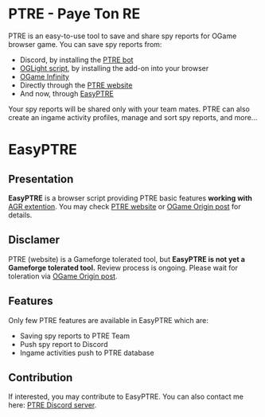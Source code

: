 # PTRE - Paye Ton RE

PTRE is an easy-to-use tool to save and share spy reports for OGame browser game. You can save spy reports from:
- Discord, by installing the [PTRE bot](https://discordapp.com/oauth2/authorize?&client_id=512294332058042388&scope=bot)
- [OGLight script](https://openuserjs.org/scripts/nullNaN/OGLight), by installing the add-on into your browser
- [OGame Infinity](https://ogameinfinity.com/)
- Directly through the [PTRE website](https://ptre.chez.gg/)
- And now, through [EasyPTRE](https://openuserjs.org/scripts/GeGe_GM/EasyPTRE)

Your spy reports will be shared only with your team mates. PTRE can also create an ingame activity profiles, manage and sort spy reports, and more...

# EasyPTRE

## Presentation

**EasyPTRE** is a browser script providing PTRE basic features **working with** [AGR extention](https://www.antiga.me).
You may check [PTRE website](https://ptre.chez.gg/) or [OGame Origin post](https://forum.origin.ogame.gameforge.com/forum/thread/60-easyptre-ig-script-for-ptre-compatible-with-agr/) for details.

## Disclamer

PTRE (website) is a Gameforge tolerated tool, but **EasyPTRE is not yet a Gameforge tolerated tool.** Review process is ongoing. Please wait for toleration via [OGame Origin post](https://forum.origin.ogame.gameforge.com/forum/thread/60-easyptre-ig-script-for-ptre-compatible-with-agr/).

## Features

Only few PTRE features are available in EasyPTRE which are:
- Saving spy reports to PTRE Team
- Push spy report to Discord
- Ingame activities push to PTRE database

## Contribution

If interested, you may contribute to EasyPTRE. You can also contact me here: [PTRE Discord server](https://discord.gg/WsJGC9G).
